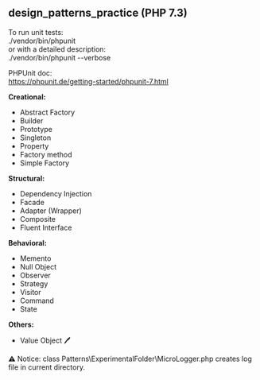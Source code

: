 ## design_patterns_practice (PHP 7.3)    

To run unit tests:  
./vendor/bin/phpunit   
or with a detailed description:    
./vendor/bin/phpunit --verbose

PHPUnit doc:   
https://phpunit.de/getting-started/phpunit-7.html   


**Creational:**   
- Abstract Factory
- Builder
- Prototype
- Singleton
- Property
- Factory method  
- Simple Factory  

**Structural:**   
- Dependency Injection
- Facade    
- Adapter (Wrapper)    
- Composite   
- Fluent Interface   

**Behavioral:**   
- Memento
- Null Object
- Observer
- Strategy   
- Visitor   
- Command  
- State    

**Others:**   
- Value Object   :pen: 


 :warning: Notice: class Patterns\ExperimentalFolder\MicroLogger.php creates log file in current directory.



